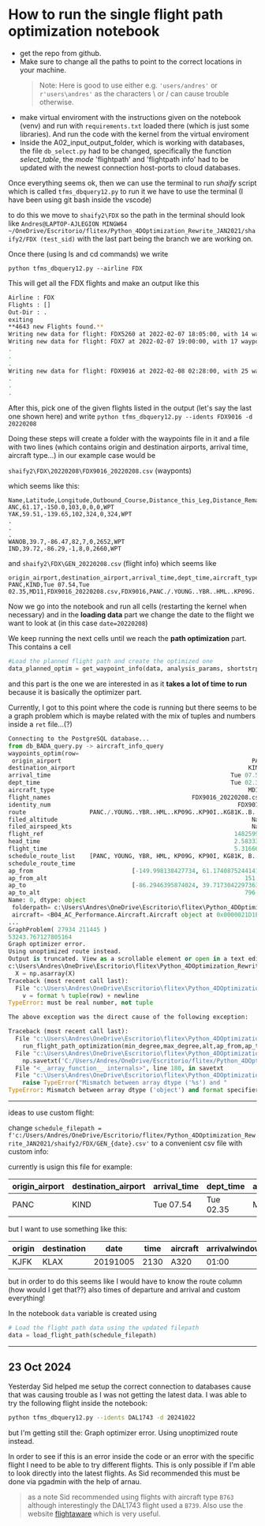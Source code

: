 # How to run the single flight path optimization notebook

- get the repo from github.
- Make sure to change all the paths to point to the correct locations in your machine.
  > Note: Here is good to use either e.g. `'users/andres'` or `r'users\andres'` as the characters \ or / can cause trouble otherwise.
- make virtual enviroment with the instructions given on the notebook (venv) and run with `requirements.txt` loaded there (which is just some libraries). And run the code with the kernel from the virtual enviroment
- Inside the A02_input_output_folder, which is working with databases, the file `db_select.py` had to be changed, specifically the function *select_table*, the *mode* 'flightpath' and 'flightpath info' had to be updated with the newest connection host-ports to cloud databases.

Once everything seems ok, then we can use the terminal to run *shaify* script which is called `tfms_dbquery12.py` to run it we have to use the terminal (I have been using git bash inside the vscode)

to do this we move to `shaify2\FDX` so the path in the terminal should look like `Andres@LAPTOP-AJLEGION MINGW64 ~/OneDrive/Escritorio/flitex/Python_4DOptimization_Rewrite_JAN2021/shaify2/FDX (test_sid)` with the last part being the branch we are working on.

Once there (using ls and cd commands) we write 

`python tfms_dbquery12.py --airline FDX`

This will get all the FDX flights and make an output like this 

```bash
Airline : FDX
Flights : []
Out-Dir : .
exiting
**4643 new Flights found.**
Writing new data for flight: FDX5260 at 2022-02-07 18:05:00, with 14 waypoints.
Writing new data for flight: FDX7 at 2022-02-07 19:00:00, with 17 waypoints.
.
.
.
Writing new data for flight: FDX9016 at 2022-02-08 02:28:00, with 25 waypoints.
.
.
.
```

After this, pick one of the given flights listed in the output (let's say the last one shown here) and write 
`python tfms_dbquery12.py --idents FDX9016 -d 20220208`

Doing these steps will create a folder with the waypoints file in it and a file with two lines (which contains origin and destination airports, arrival time, aircraft type...)
in our example case would be

`shaify2\FDX\20220208\FDX9016_20220208.csv` (wayponts)

which seems like this:

```
Name,Latitude,Longitude,Outbound_Course,Distance_this_Leg,Distance_Remaining,Distance_Flown,Type
ANC,61.17,-150.0,103,0,0,0,WPT
YAK,59.51,-139.65,102,324,0,324,WPT
.
.
.
WANOB,39.7,-86.47,82,7,0,2652,WPT
IND,39.72,-86.29,-1,8,0,2660,WPT
```

and `shaify2\FDX\GEN_20220208.csv` (flight info) which seems like

```
origin_airport,destination_airport,arrival_time,dept_time,aircraft_type,flight_names,identity_num,route,filed_altitude,filed_airspeed_kts,flight_ref
PANC,KIND,Tue 07.54,Tue 02.35,MD11,FDX9016_20220208.csv,FDX9016,PANC./.YOUNG..YBR..HML..KP09G..KP90I..KG81K..BRBIE.JAKKS2.KIND,,,14825991
```

Now we go into the notebook and run all cells (restarting the kernel when necessary) and in the **loading data** part we change the date to the flight we want to look at (in this case `date=20220208`)

We keep running the next cells until we reach the **path optimization** part. This contains a cell

```python
#Load the planned flight path and create the optimized one
data_planned_optim = get_waypoint_info(data, analysis_params, shortstrpath, option= 'optim_altitude') #time astar algorithm
```

and this part is the one we are interested in as it **takes a lot of time to run** because it is basically the optimizer part.

Currently, I got to this point where the code is running but there seems to be a graph problem which is maybe related with the mix of tuples and numbers inside a `ret` file...(?)

```python
Connecting to the PostgreSQL database...
from db_BADA_query.py -> aircraft_info_query
waypoints_optim(row=
 origin_airport                                                      PANC
destination_airport                                                 KIND
arrival_time                                                   Tue 07.54
dept_time                                                      Tue 02.35
aircraft_type                                                       MD11
flight_names                                        FDX9016_20220208.csv
identity_num                                                     FDX9016
route                  PANC./.YOUNG..YBR..HML..KP09G..KP90I..KG81K..B...
filed_altitude                                                       NaN
filed_airspeed_kts                                                   NaN
flight_ref                                                      14825991
head_time                                                       2.583333
flight_time                                                     5.316667
schedule_route_list    [PANC, YOUNG, YBR, HML, KP09G, KP90I, KG81K, B...
schedule_route_time                                                     
ap_from                            [-149.998138427734, 61.1740875244141]
ap_from_alt                                                        151.0
ap_to                              [-86.2946395874024, 39.7173042297363]
ap_to_alt                                                          796.0
Name: 0, dtype: object 
 folderpath= c:\Users\Andres\OneDrive\Escritorio\flitex\Python_4DOptimization_Rewrite_JAN2021\shaify2\FDX\20220208 
 aircraft= <B04_AC_Performance.Aircraft.Aircraft object at 0x0000021D1EEAB910> 
...
GraphProblem( 27934 211445 )
53243.767127805164
Graph optimizer error.
Using unoptimized route instead.
Output is truncated. View as a scrollable element or open in a text editor. Adjust cell output settings...
c:\Users\Andres\OneDrive\Escritorio\flitex\Python_4DOptimization_Rewrite_JAN2021\env\lib\site-packages\numpy\lib\npyio.py:1508: VisibleDeprecationWarning: Creating an ndarray from ragged nested sequences (which is a list-or-tuple of lists-or-tuples-or ndarrays with different lengths or shapes) is deprecated. If you meant to do this, you must specify 'dtype=object' when creating the ndarray.
  X = np.asarray(X)
Traceback (most recent call last):
  File "c:\Users\Andres\OneDrive\Escritorio\flitex\Python_4DOptimization_Rewrite_JAN2021\env\lib\site-packages\numpy\lib\npyio.py", line 1565, in savetxt
    v = format % tuple(row) + newline
TypeError: must be real number, not tuple

The above exception was the direct cause of the following exception:

Traceback (most recent call last):
  File "c:\Users\Andres\OneDrive\Escritorio\flitex\Python_4DOptimization_Rewrite_JAN2021\B05_Flight_Path\get_waypoint_info.py", line 108, in waypoints_optim
    run_flight_path_optimization(min_degree,max_degree,alt,ap_from,ap_to,forecast,forecast_interval,aircraft,analysis_params,name_from,name_to)
  File "c:\Users\Andres\OneDrive\Escritorio\flitex\Python_4DOptimization_Rewrite_JAN2021\B05_Flight_Path\horizontal_optim.py", line 335, in run_flight_path_optimization
    np.savetxt('C:/Users/Andres/OneDrive/Escritorio/flitex/Python_4DOptimization_Rewrite_JAN2021/notebooks/ret.txt',ret)
  File "<__array_function__ internals>", line 180, in savetxt
  File "c:\Users\Andres\OneDrive\Escritorio\flitex\Python_4DOptimization_Rewrite_JAN2021\env\lib\site-packages\numpy\lib\npyio.py", line 1567, in savetxt
    raise TypeError("Mismatch between array dtype ('%s') and "
TypeError: Mismatch between array dtype ('object') and format specifier ('%.18e')
```
---
ideas to use custom flight:

change `schedule_filepath = f'c:/Users/Andres/OneDrive/Escritorio/flitex/Python_4DOptimization_Rewrite_JAN2021/shaify2/FDX/GEN_{date}.csv'` to a convenient csv file with custom info:

currently is usign this file for example:

| origin_airport | destination_airport | arrival_time | dept_time | aircraft_type | flight_names           | identity_num | route                                                                      | filed_altitude | filed_airspeed_kts | flight_ref |
|----------------|---------------------|--------------|-----------|---------------|------------------------|--------------|----------------------------------------------------------------------------|----------------|--------------------|------------|
| PANC           | KIND                | Tue 07.54    | Tue 02.35 | MD11          | FDX9016_20220208.csv    | FDX9016      | PANC./.YOUNG..YBR..HML..KP09G..KP90I..KG81K..BRBIE.JAKKS2.KIND              |                |                    | 14825991   |

but I want to use something like this:

|origin|destination|date|time|aircraft|arrivalwindowmin|arrivalwindowmax|
|---|---|---|---|---|---|---|
|KJFK|KLAX|20191005|2130|A320|01:00|02:00|

but in order to do this seems like I would have to know the route column (how would I get that??) also times of departure and arrival and custom everything!

In the notebook `data` variable is created using
```python
# Load the flight path data using the updated filepath
data = load_flight_path(schedule_filepath)
```
---
## 23 Oct 2024
Yesterday Sid helped me setup the correct connection to databases cause that was causing trouble as I was not getting the latest data. I was able to try the following flight inside the notebook:

```bash
python tfms_dbquery12.py --idents DAL1743 -d 20241022
```

but I'm getting still the: Graph optimizer error.
Using unoptimized route instead.

In order to see if this is an error inside the code or an error with the specific flight I need to be able to try different flights. This is only possible if I'm able to look directly into the latest flights.
As Sid recommended this must be done via pgadmin with the help of arnau. 

> as a note Sid recommended using flights with aircraft type `B763` although interestingly the DAL1743 flight used a `B739`.
> Also use the website [flightaware](https://www.flightaware.com/) which is very useful.
